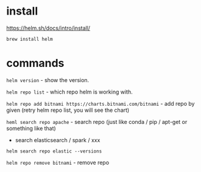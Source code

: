 # install

https://helm.sh/docs/intro/install/

`brew install helm`

# commands

`helm version` - show the version.

`helm repo list` - which repo helm is working with.

`helm repo add bitnami https://charts.bitnami.com/bitnami` - add repo by given (retry helm repo list, you will see the chart)

`heml search repo apache` - search repo (just like conda / pip / apt-get or something like that)


* search elasticsearch / spark / xxx

`helm search repo elastic --versions`

`helm repo remove bitnami` - remove repo

